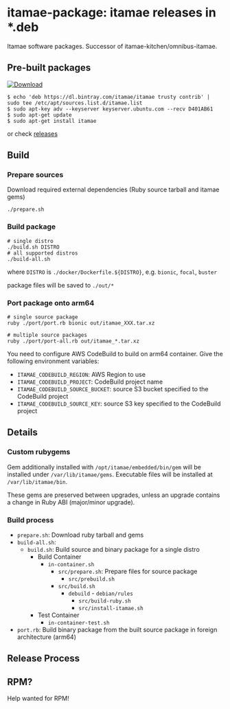# itamae-package: itamae releases in *.deb

Itamae software packages. Successor of itamae-kitchen/omnibus-itamae.

## Pre-built packages

[ ![Download](https://api.bintray.com/packages/itamae/itamae/itamae/images/download.svg) ](https://bintray.com/itamae/itamae/itamae/_latestVersion)

```
$ echo 'deb https://dl.bintray.com/itamae/itamae trusty contrib' | sudo tee /etc/apt/sources.list.d/itamae.list
$ sudo apt-key adv --keyserver keyserver.ubuntu.com --recv D401AB61
$ sudo apt-get update
$ sudo apt-get install itamae
```

or check [releases](https://github.com/itamae-kitchen/itamae-package/releases)

## Build

### Prepare sources

Download required external dependencies (Ruby source tarball and itamae gems)

```
./prepare.sh
```

### Build package

```
# single distro
./build.sh DISTRO
# all supported distros
./build-all.sh
```

where `DISTRO` is `./docker/Dockerfile.${DISTRO}`, e.g. `bionic`, `focal`, `buster`

package files will be saved to `./out/*`

### Port package onto arm64

```
# single source package
ruby ./port/port.rb bionic out/itamae_XXX.tar.xz

# multiple source packages
ruby ./port/port-all.rb out/itamae_*.tar.xz
```

You need to configure AWS CodeBuild to build on arm64 container. Give the following environment variables:

- `ITAMAE_CODEBUILD_REGION`: AWS Region to use
- `ITAMAE_CODEBUILD_PROJECT`: CodeBuild project name
- `ITAMAE_CODEBUILD_SOURCE_BUCKET`: source S3 bucket specified to the CodeBuild project
- `ITAMAE_CODEBUILD_SOURCE_KEY`: source S3 key specified to the CodeBuild project

## Details

### Custom rubygems

Gem additionally installed with `/opt/itamae/embedded/bin/gem` will be installed under `/var/lib/itamae/gems`.
Executable files will be installed at `/var/lib/itamae/bin`.

These gems are preserved between upgrades, unless an upgrade contains a change in Ruby ABI (major/minor upgrade).

### Build process

- `prepare.sh`: Download ruby tarball and gems
- `build-all.sh`:
  - `build.sh`: Build source and binary package for a single distro
    - Build Container
      - `in-container.sh`
        - `src/prepare.sh`: Prepare files for source package
          - `src/prebuild.sh`
        - `src/build.sh`
          - `debuild` - `debian/rules`
            - `src/build-ruby.sh`
            - `src/install-itamae.sh`
    - Test Container
      - `in-container-test.sh`
- `port.rb`: Build binary package from the built source package in foreign architecture (arm64)

## Release Process



## RPM?

Help wanted for RPM!
